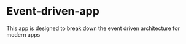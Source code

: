 # Event-driven-app
This app is designed to break down the event driven architecture for modern apps 
